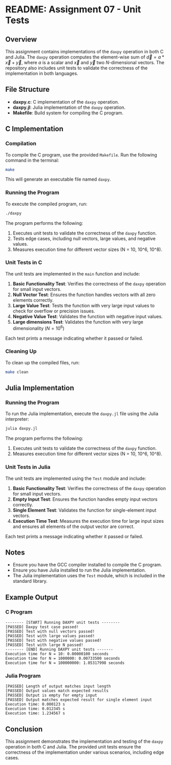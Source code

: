 # README: Assignment 07 - Unit Tests

## Overview
This assignment contains implementations of the `daxpy` operation in both C and Julia. The `daxpy` operation computes the element-wise sum of $\vec{d} = a*\vec{x} + \vec{y}$, where $a$ is a scalar and $\vec{x}$ and $\vec{y}$ two $N$-dimensional vectors. The repository also includes unit tests to validate the correctness of the implementation in both languages.

## File Structure
- **daxpy.c**: C implementation of the `daxpy` operation.
- **daxpy.jl**: Julia implementation of the `daxpy` operation.
- **Makefile**: Build system for compiling the C program.

## C Implementation

### Compilation
To compile the C program, use the provided `Makefile`. Run the following command in the terminal:

```bash
make
```
This will generate an executable file named `daxpy`.

### Running the Program
To execute the compiled program, run:

```bash
./daxpy
```

The program performs the following:
1. Executes unit tests to validate the correctness of the `daxpy` function.
2. Tests edge cases, including null vectors, large values, and negative values.
3. Measures execution time for different vector sizes (N = 10, 10^6, 10^8).

### Unit Tests in C
The unit tests are implemented in the `main` function and include:
1. **Basic Functionality Test**: Verifies the correctness of the `daxpy` operation for small input vectors.
2. **Null Vector Test**: Ensures the function handles vectors with all zero elements correctly.
3. **Large Value Test**: Tests the function with very large input values to check for overflow or precision issues.
4. **Negative Value Test**: Validates the function with negative input values.
5. **Large dimensions Test**: Validates the function with very large dimensionality ($N=10^{6}$)

Each test prints a message indicating whether it passed or failed.

### Cleaning Up
To clean up the compiled files, run:

```bash
make clean
```

## Julia Implementation

### Running the Program
To run the Julia implementation, execute the `daxpy.jl` file using the Julia interpreter:

```bash
julia daxpy.jl
```

The program performs the following:
1. Executes unit tests to validate the correctness of the `daxpy` function.
2. Measures execution time for different vector sizes (N = 10, 10^6, 10^8).

### Unit Tests in Julia
The unit tests are implemented using the `Test` module and include:
1. **Basic Functionality Test**: Verifies the correctness of the `daxpy` operation for small input vectors.
2. **Empty Input Test**: Ensures the function handles empty input vectors correctly.
3. **Single Element Test**: Validates the function for single-element input vectors.
4. **Execution Time Test**: Measures the execution time for large input sizes and ensures all elements of the output vector are correct.

Each test prints a message indicating whether it passed or failed.

## Notes
- Ensure you have the GCC compiler installed to compile the C program.
- Ensure you have Julia installed to run the Julia implementation.
- The Julia implementation uses the `Test` module, which is included in the standard library.

## Example Output
### C Program
```
-------- [START] Running DAXPY unit tests --------
[PASSED] Daxpy test case passed!
[PASSED] Test with null vectors passed!
[PASSED] Test with large values passed!
[PASSED] Test with negative values passed!
[PASSED] Test with large N passed!
-------- [END] Running DAXPY unit tests -------
Execution time for N = 10: 0.00000100 seconds
Execution time for N = 1000000: 0.00733500 seconds
Execution time for N = 100000000: 1.05317998 seconds
```

### Julia Program
```
[PASSED] Length of output matches input length
[PASSED] Output values match expected results
[PASSED] Output is empty for empty input
[PASSED] Output matches expected result for single element input
Execution time: 0.000123 s
Execution time: 0.012345 s
Execution time: 1.234567 s
```

## Conclusion
This assignment demonstrates the implementation and testing of the `daxpy` operation in both C and Julia. The provided unit tests ensure the correctness of the implementation under various scenarios, including edge cases.